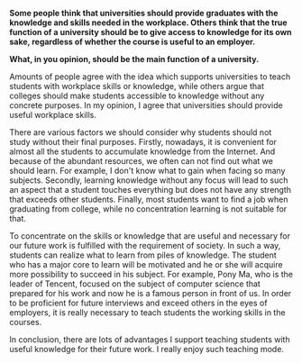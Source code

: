 **Some people think that universities should provide graduates with the knowledge and skills needed in the workplace. Others think that the true function of a university should be to give access to knowledge for its own sake, regardless of whether the course is useful to an employer.**

**What, in you opinion, should be the main function of a university.**



Amounts of people agree with the idea which supports universities to teach students with workplace skills or knowledge, while others argue that colleges should make students accessible to knowledge without any concrete purposes. In my opinion, I agree that universities should provide useful workplace skills.

 

There are various factors we should consider why students should not study without their final purposes. Firstly, nowadays, it is convenient for almost all the students to accumulate knowledge from the Internet. And because of the abundant resources, we often can not find out what we should learn. For example, I don't know what to gain when facing so many subjects. Secondly, learning knowledge without any focus will lead to such an aspect that a student touches everything but does not have any strength that exceeds other students. Finally, most students want to find a job when graduating from college, while no concentration learning is not suitable for that.

 

 To concentrate on the skills or knowledge that are useful and necessary for our future work is fulfilled with the requirement of society. In such a way, students can realize what to learn from piles of knowledge. The student who has a major core to learn will be motivated and he or she will acquire more possibility to succeed in his subject. For example, Pony Ma, who is the leader of Tencent, focused on the subject of computer science that prepared for his work and now he is a famous person in front of us. In order to be proficient for future interviews and exceed others in the eyes of employers, it is really necessary to teach students the working skills in the courses.

 

 In conclusion, there are lots of advantages I support teaching students with useful knowledge for their future work. I really enjoy such teaching mode.